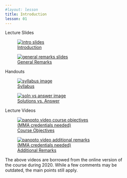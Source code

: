 ```yaml
---
#layout: lesson
title: Introduction
lesson: 01
---
```


<div class="heading3"> Lecture Slides </div>

<div class="thumb_container">

  <a href="https://drive.google.com/file/d/1JzxWsmtPyJtm2Fd-ePxf4Mx1CPg-k4BS/view" target="_blank">
    <figure class="thumblink">
      <img class="thumblink-img" src="{{site.baseurl}}/images/thumbs/L01.png" alt="intro slides" >
      <figcaption class="thumblink-caption">Introduction </figcaption>
    </figure>
  </a>

  <a href="https://drive.google.com/file/d/10MYLH0M-ibmzCIhwBaewwRqop04b4vzi/view" target="_blank">
    <figure class="thumblink">
      <img class="thumblink-img" src="{{site.baseurl}}/images/thumbs/L01.png" alt="general remarks slides" >
      <figcaption class="thumblink-caption"> General Remarks </figcaption>
    </figure>
  </a>

</div>


<div class="heading3">
  Handouts
</div>

<div class="thumb_container">

  <a href="{{site.baseurl}}/handouts/syllabus.pdf" target="_blank">
    <figure class="thumblink">
      <img class="thumblink-img-portrait" src="{{site.baseurl}}/images/thumbs/syllabus.png" alt="syllabus image" >
      <figcaption class="thumblink-caption">Syllabus </figcaption>
    </figure>
  </a>

  <a href="{{site.baseurl}}/handouts/h01_SolnVsAns.pdf" target="_blank">
    <figure class="thumblink">
      <img class="thumblink-img-portrait" src="{{site.baseurl}}/images/thumbs/H01.png" alt="soln vs answer image" >
      <figcaption class="thumblink-caption"> Solutions vs. Answer </figcaption>
    </figure>
  </a>

</div>


<div class="heading3">
  Lecture Videos
</div>

<div class="thumb_container">

  <a href="https://mma.hosted.panopto.com/Panopto/Pages/Viewer.aspx?id=59c97e84-b07c-4842-b63f-ac1d013638a9" target="_blank">
    <figure class="thumblink">
      <img class="thumblink-img"
    src="{{site.baseurl}}/images/thumbs/panopto_thumb.png"
    alt="panopto video course objectives" >
      <figcaption class="thumblink-caption">
     (MMA credentials needed) <br> Course Objectives </figcaption>
    </figure>
  </a>

  <a href="https://mma.hosted.panopto.com/Panopto/Pages/Viewer.aspx?id=f3815fe9-d062-4e12-ad11-ac1d013bf53a" target="_blank">
    <figure class="thumblink">
      <img class="thumblink-img"
    src="{{site.baseurl}}/images/thumbs/panopto_thumb.png"
    alt="panopto video additional remarks" >
      <figcaption class="thumblink-caption">
     (MMA credentials needed) <br> Additional Remarks </figcaption>
    </figure>
  </a>

<div style="width:80%; margin-bottom: 1rem;">
The above videos are borrowed from the online version of the course during 2020. While a few comments may be outdated, the main points still apply.  
</div>

</div>
